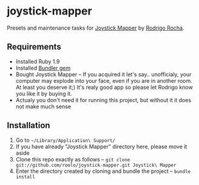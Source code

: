 # joystick-mapper

Presets and maintenance tasks for [Joystick Mapper](http://joystickmapper.com) by [Rodrigo Rocha](http://chibatacreations.com).

## Requirements

- Installed Ruby 1.9
- Installed [Bundler gem](http://rubygems.org/gems/bundler)
- Bought Joystick Mapper &ndash; If you acquired it let's say.. unofficialy, your computer may explode into your face, even if you are in another room. At least you deserve it;) It's realy good app so please let Rodrigo know you like it by buying it.
 - Actualy you don't need it for running this project, but without it it does not make much sense

## Installation

1. Go to `~/Library/Application\ Support/`
2. If you have already "Joystick Mapper" directory here, please move it aside
3. Clone this repo exactly as follows &ndash; `git clone git://github.com/roolo/joystick-mapper.git Joystick\ Mapper`
4. Enter the directory created by cloning and bundle the project &ndash; `bundle install`